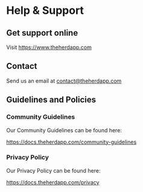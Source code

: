 # Help & Support

## Get support online

Visit https://www.theherdapp.com

## Contact 

Send us an email at contact@theherdapp.com

## Guidelines and Policies

### Community Guidelines

Our Community Guidelines can be found here:

https://docs.theherdapp.com/community-guidelines

### Privacy Policy

Our Privacy Policy can be found here:

https://docs.theherdapp.com/privacy
